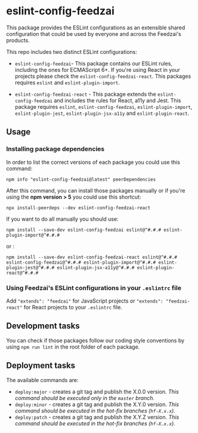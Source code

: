 # eslint-config-feedzai

This package provides the ESLint configurations as an extensible shared configuration that could be used by everyone and across the Feedzai's products.

This repo includes two distinct ESLint configurations:

- `eslint-config-feedzai`- This package contains our ESLint rules, including the ones for ECMAScript 6+. 
If you're using React in your projects please check the `eslint-config-feedzai-react`.
This packages requires `eslint` and `eslint-plugin-import`.

- `eslint-config-feedzai-react` - This package extends the `eslint-config-feedzai` and includes the rules for React, a11y and Jest.
This package requires `eslint`, `eslint-config-feedzai`, `eslint-plugin-import`, `eslint-plugin-jest`, `eslint-plugin-jsx-a11y` and  `eslint-plugin-react`.

## Usage

### Installing package dependencies

In order to list the correct versions of each package you could use this command:

```shell
npm info "eslint-config-feedzai@latest" peerDependencies
```

After this command, you can install those packages manually or if you're using the **npm version > 5** you could use this shortcut:

```shell
npx install-peerdeps --dev eslint-config-feedzai-react
```

If you want to do all manually you should use:

```shell
npm install --save-dev eslint-config-feedzai eslint@^#.#.# eslint-plugin-import@^#.#.#
```

or :

```shell
npm install --save-dev eslint-config-feedzai-react eslint@^#.#.# eslint-config-feedzai@^#.#.# eslint-plugin-import@^#.#.# eslint-plugin-jest@^#.#.# eslint-plugin-jsx-a11y@^#.#.# eslint-plugin-react@^#.#.#
```

### Using Feedzai's ESLint configurations in your `.eslintrc` file

Add `"extends": "feedzai"` for JavaScript projects or `"extends": "feedzai-react"` for React projects to your `.eslintrc` file.

## Development tasks

You can check if those packages follow our coding style conventions by using `npm run lint` in the root folder of each package.

## Deployment tasks

The available commands are:

- `deploy:major` - creates a git tag and publish the X.0.0 version. _This command should be executed only in the `master` branch._
- `deploy:minor` - creates a git tag and publish the X.Y.0 version. _This command should be executed in the hot-fix branches (`hf-X.x.x`)._
- `deploy:patch` - creates a git tag and publish the X.Y.Z version. _This command should be executed in the hot-fix branches (`hf-X.x.x`)._
